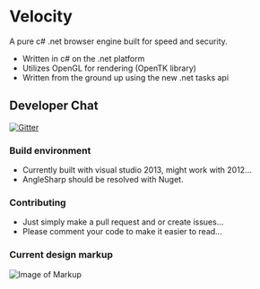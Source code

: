 # Velocity
A pure c# .net browser engine built for speed and security.
  - Written in c# on the .net platform
  - Utilizes OpenGL for rendering (OpenTK library)
  - Written from the ground up using the new .net tasks api

## Developer Chat
[![Gitter](https://badges.gitter.im/Join%20Chat.svg)](https://gitter.im/PorterX2Pro/Velocity?utm_source=badge&utm_medium=badge&utm_campaign=pr-badge)

### Build environment
  - Currently built with visual studio 2013, might work with 2012...
  - AngleSharp should be resolved with Nuget.

### Contributing
  - Just simply make a pull request and or create issues...
  - Please comment your code to make it easier to read...



### Current design markup

![Image of Markup](https://raw.githubusercontent.com/PorterX2Pro/Velocity/master/velocity/velocitymarkup.png)
